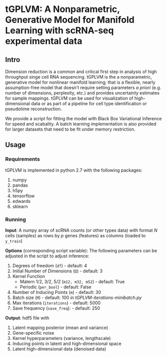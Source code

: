 # tGPLVM: A Nonparametric, Generative Model for Manifold Learning with scRNA-seq experimental data
## Intro

Dimension reduction is a common and critical first step in analysis of high throughput singe cell RNA sequencing. tGPLVM is the a nonparametric, generative model for nonlinear manifold learning; that is a flexible, nearly assumption-free model that doesn't require setting parameters *a priori* (e.g. number of dimensions, perplexity, etc.) and provides uncertainty estimates for sample mappings. tGPLVM can be used for visualization of high-dimensional data or as part of a pipeline for cell type identification or pseudotime reconstruction. 

We provide a script for fitting the model with Black Box Variational Inference for speed and scabality. A batch learning implementation is also provided for larger datasets that need to be fit under memory restriction.

## Usage

### Requirements

tGPLVM is implemented in python 2.7 with the following packages:
1. numpy
2. pandas
3. h5py
4. tensorflow
5. edwards
6. sklearn

### Running
**Input**: A numpy array of scRNA counts (or other types data) with format *N* cells (samples) as rows by *p* genes (features) as columns (loaded to ```y_train```)

**Options** (corresponding script variable):
The following parameters can be adjusted in the script to adjust inference:

1. Degrees of freedom (```df```) - default: 4
2. Initial Number of Dimensions (```Q```) - default: 3
3. Kernel Function
    + Matern 1/2, 3/2, 5/2 (```m12, m32, m52```) - default: True
    + Periodic (```per_bool```) - default: False
4. Number of Inducing Points (```m```) - default: 30
5. Batch size (```M```) - default: 100 *in tGPLVM-iterations-minibatch.py*
6. Max iterations (```iterations```) - default: 5000
7. Save frequency (```save_freq```): - default: 250

**Output**: hdf5 file with
1. Latent mapping posterior (mean and variance)
2. Gene-specific noise
3. Kernel hyperparameters (variance, lengthscale)
4. Inducing points in latent and high-dimensional space
5. Latent high-dimensional data (denoised data)


